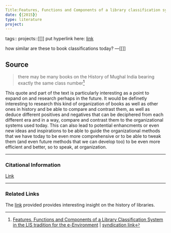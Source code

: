 ```yaml
---
Title:Features, Functions and Components of a library classification system in the LIS tradition for the e-environment
date: {{2015}}
type: literature
project:
---
```

tags::
projects::[[]]
put hyperlink here: [link](https://jistap.accesson.kr/v.3/4/62/7336)

how similar are these to book classifications today?
&mdash;[[]]

## Source 
> there may be many books on the History of Mughal India bearing
               exactly the same class number[^1]

[^1]: [Features, Functions and Components of a Library Classification System in the LIS tradition for the e-Environment](https://jistap.accesson.kr/v.3/4/62/7336) | [syndication link](tk) 

This quote and part of the text is particularly interesting as a point to expand on and research perhaps in the future. It would be definetly interesting to research this kind of organization of books as well as other ones in history and be able to compare and contrast them, as well as deduce different positives and negatives that can be deciphered from each different era and in a way, compare and contrast them to the organizational systems used today. This can also lead to potential enhancments or even new ideas and inspirations to be able to guide the organizational methods that we have today to be even more comprehensive or to be able to tweak them (and even future methods that we can develop too) to be even more efficient and better, so to speak, at organization. 

---
### Citational Information

[Link](https://jistap.accesson.kr/v.3/4/62/7336)

---

### Related Links
The [link](https://www.mpl.on.ca/library-history) provided provides interesting insight on the history of libraries.